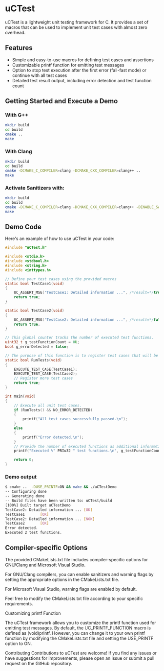 # uCTest

uCTest is a lightweight unit testing framework for C. It provides a set of macros that can be used to implement unit test cases with almost zero overhead.

## Features

- Simple and easy-to-use macros for defining test cases and assertions
- Customizable printf function for emitting test messages
- Option to stop test execution after the first error (fail-fast mode) or continue with all test cases
- Detailed test result output, including error detection and test function count

## Getting Started and Execute a Demo

### With G++

```bash
mkdir build
cd build
cmake ..
make
```

### With Clang

```bash
mkdir build
cd build
cmake -DCMAKE_C_COMPILER=clang -DCMAKE_CXX_COMPILER=clang++ ..
make
```

### Activate Sanitizers with:

```bash
mkdir build
cd build
cmake -DCMAKE_C_COMPILER=clang -DCMAKE_CXX_COMPILER=clang++ -DENABLE_SANITIZERS=ON..
make
```

## Demo Code

Here's an example of how to use uCTest in your code:

```c
#include "uCTest.h"

#include <stdio.h>
#include <stdbool.h>
#include <string.h>
#include <inttypes.h>

// Define your test cases using the provided macros
static bool TestCase1(void)
{
    UC_ASSERT_MSG("TestCase1: Detailed information ...", /*result=*/true);
    return true;
}

static bool TestCase2(void)
{
    UC_ASSERT_MSG("TestCase2: Detailed information ...", /*result=*/false);
    return true;
}

// This global counter tracks the number of executed test functions.
uint32_t g_testFunctionCount = 0U;
bool g_errorDetected = false;

// The purpose of this function is to register test cases that will be executed.
static bool RunTests(void)
{
    EXECUTE_TEST_CASE(TestCase1);
    EXECUTE_TEST_CASE(TestCase2);
    // Register more test cases
    return true;
}

int main(void)
{
    // Execute all unit test cases.
    if (RunTests() && NO_ERROR_DETECTED)
    {
        printf("All test cases successfully passed.\n");
    }
    else
    {
        printf("Error detected.\n");
    }
    // Provide the number of executed functions as additional information.
    printf("Executed %" PRIu32 " test functions.\n", g_testFunctionCount);

    return 0;
}
```

### Demo output

```bash
$ cmake ..  -DUSE_PRINTF=ON && make && ./uCTestDemo 
-- Configuring done
-- Generating done
-- Build files have been written to: uCTest/build
[100%] Built target uCTestDemo
TestCase2: Detailed information ... [OK]
TestCase1       [OK]
TestCase2: Detailed information ... [NOK]
TestCase2       [OK]
Error detected.
Executed 2 test functions.
```


## Compiler-specific Options

The provided CMakeLists.txt file includes compiler-specific options for GNU/Clang and Microsoft Visual Studio.

For GNU/Clang compilers, you can enable sanitizers and warning flags by setting the appropriate options in the CMakeLists.txt file.

For Microsoft Visual Studio, warning flags are enabled by default.

Feel free to modify the CMakeLists.txt file according to your specific requirements.

Customizing printf Function

The uCTest framework allows you to customize the printf function used for emitting test messages. By default, the UC_PRINTF_FUNCTION macro is defined as (void)printf. However, you can change it to your own printf function by modifying the CMakeLists.txt file and setting the USE_PRINTF option to ON.

Contributing
Contributions to uCTest are welcome! If you find any issues or have suggestions for improvements, please open an issue or submit a pull request on the GitHub repository.